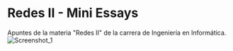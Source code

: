 # Redes II - Mini Essays
Apuntes de la materia "Redes II" de la carrera de Ingeniería en Informática.
![Screenshot_1](https://github.com/user-attachments/assets/c089bec2-378b-4e6c-9a33-ee6d77f6fe0e)
